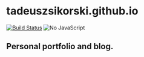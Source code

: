 # tadeuszsikorski.github.io

[![Build Status](https://api.travis-ci.com/TadeuszSikorski/tadeuszsikorski.github.io.svg?branch=master)](https://travis-ci.com/TadeuszSikorski/tadeuszsikorski.github.io)
![No JavaScript](https://img.shields.io/badge/JavaScript-none-brightgreen.svg)

## Personal portfolio and blog.